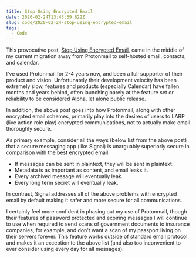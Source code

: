 ```yaml
---
title: Stop Using Encrypted Email
date: 2020-02-24T13:43:39.822Z
slug: code/2020-02-24-stop-using-encrypted-email
tags:
  - Code
---
```


This provocative post, [Stop Using Encrypted Email](https://latacora.micro.blog/2020/02/19/stop-using-encrypted.html), came in the middle of my current migration away from Protonmail to self-hosted email, contacts, and calendar.

I've used Protonmail for 2-4 years now, and been a full supporter of their product and vision. Unfortunately their development velocity has been extremely slow, features and products (especially Calendar) have fallen months and years behind, often launching barely at the feature set or reliability to be considered Alpha, let alone public release.

In addition, the above post goes into how Protonmail, along with other encrypted email schemes, primarily play into the desires of users to LARP (live action role play) encrypted communications, not to actually make email thoroughly secure.

As primary example, consider all the ways (below list from the above post) that a secure messaging app (like Signal) is unarguably superiorly secure in comparison with the best encrypted email.

- If messages can be sent in plaintext, they will be sent in plaintext.
- Metadata is as important as content, and email leaks it.
- Every archived message will eventually leak.
- Every long term secret will eventually leak.

In contrast, Signal addresses all of the above problems with encrypted email by default making it safer and more secure for all communications.

I certainly feel more confident in phasing out my use of Protonmail, though their features of password protected and expiring messages I will continue to use when required to send scans of government documents to insurance companies, for example, and don't want a scan of my passport living on their servers forever. This feature works outside of standard email protocol and makes it an exception to the above list (and also too inconvenient to ever consider using every day for all messages).
